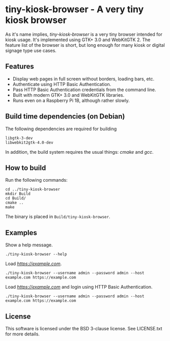 # tiny-kiosk-browser - A very tiny kiosk browser

As it's name implies, *tiny-kiosk-browser* is a very tiny browser intended for
kiosk usage. It's implemented using GTK+ 3.0 and WebKitGTK 2. The feature list
of the browser is short, but long enough for many kiosk or digital signage type
use cases.

## Features

- Display web pages in full screen without borders, loading bars, etc.
- Authenticate using HTTP Basic Authentication.
- Pass HTTP Basic Authentication credentials from the command line.
- Built with modern GTK+ 3.0 and WebKitGTK libraries.
- Runs even on a Raspberry Pi 1B, although rather slowly.

## Build time dependencies (on Debian)

The following dependencies are required for building

```
libgtk-3-dev
libwebkit2gtk-4.0-dev
```

In addition, the build system requires the usual things: *cmake* and *gcc*.

## How to build

Run the following commands:

```
cd ../tiny-kiosk-browser
mkdir Build
cd Build/
cmake ..
make
```

The binary is placed in `Build/tiny-kiosk-browser`.

## Examples

Show a help message.

```
./tiny-kiosk-browser --help
```

Load *https://example.com*.

```
./tiny-kiosk-browser --username admin --password admin --host example.com https://example.com
```

Load *https://example.com* and login using HTTP Basic Authentication.

```
./tiny-kiosk-browser --username admin --password admin --host example.com https://example.com
```

## License

This software is licensed under the BSD 3-clause license. See LICENSE.txt for
more details.
